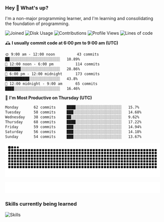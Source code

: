 ### Hey :wave: What's up?

I'm a non-major programming learner, and I'm learning and consolidating the foundation of programming.

<!--START_SECTION:waka-->
![Joined](http://img.shields.io/badge/Joined-7%20years%20ago-6D67E4?style=flat&labelColor=453C67)
![Disk Usage](http://img.shields.io/badge/Github%27s%20Storage-603.7%20MB-FD841F?style=flat&labelColor=E14D2A)
![Contributions](http://img.shields.io/badge/Contributions%20in%202023-604-7DCE13?style=flat&labelColor=2B7A0B)
![Profile Views](http://img.shields.io/badge/Profile%20Views-13-3AB4F2?style=flat&labelColor=0078AA)
![Lines of code](https://img.shields.io/badge/Lines%20of%20code-2%20Million%20Lines%20of%20code-FF8B8B?style=flat&labelColor=EB4747)

🕰️ **I usually commit code at 6:00 pm to 9:00 am (UTC)** 

```text
🌞 9:00 am - 12:00 noon          43 commits     ██░░░░░░░░░░░░░░░░░░░░░░░   10.89% 
🌆 12:00 noon - 6:00 pm          114 commits    ███████░░░░░░░░░░░░░░░░░░   28.86% 
🌃 6:00 pm - 12:00 midnight      173 commits    ███████████░░░░░░░░░░░░░░   43.8% 
🌙 12:00 midnight - 9:00 am      65 commits     ████░░░░░░░░░░░░░░░░░░░░░   16.46%
```
📅 **I'm Most Productive on Thursday (UTC)** 

```text
Monday       62 commits     ████░░░░░░░░░░░░░░░░░░░░░   15.7% 
Tuesday      58 commits     ███░░░░░░░░░░░░░░░░░░░░░░   14.68% 
Wednesday    38 commits     ██░░░░░░░░░░░░░░░░░░░░░░░   9.62% 
Thursday     68 commits     ████░░░░░░░░░░░░░░░░░░░░░   17.22% 
Friday       59 commits     ███░░░░░░░░░░░░░░░░░░░░░░   14.94% 
Saturday     56 commits     ███░░░░░░░░░░░░░░░░░░░░░░   14.18% 
Sunday       54 commits     ███░░░░░░░░░░░░░░░░░░░░░░   13.67%
```

<!--END_SECTION:waka-->

![Snake animation](https://raw.githubusercontent.com/dirname/dirname/output/snake.svg)

![metrics](github-metrics.svg)

### Skills currently being learned

![Skills](https://skillicons.dev/icons?i=linux,rust,go,solidity,typescript,bash,git,postgres,mysql,redis,mongo,docker,kubernetes,grafana,prometheus)
